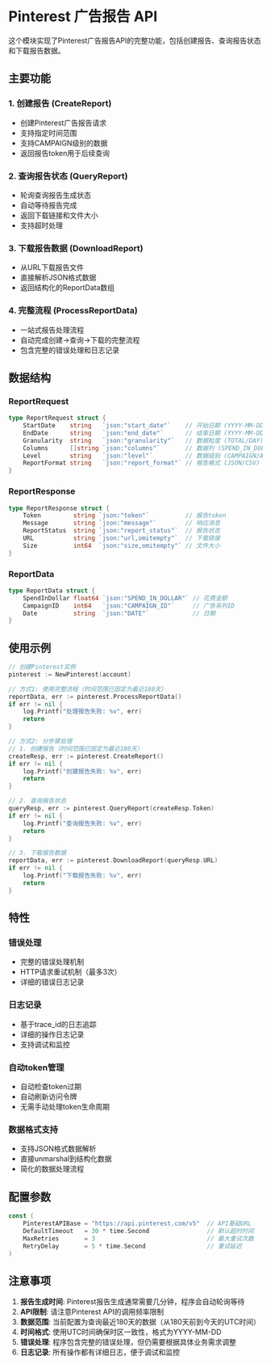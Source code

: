 # Pinterest 广告报告 API

这个模块实现了Pinterest广告报告API的完整功能，包括创建报告、查询报告状态和下载报告数据。

## 主要功能

### 1. 创建报告 (CreateReport)
- 创建Pinterest广告报告请求
- 支持指定时间范围
- 支持CAMPAIGN级别的数据
- 返回报告token用于后续查询

### 2. 查询报告状态 (QueryReport)
- 轮询查询报告生成状态
- 自动等待报告完成
- 返回下载链接和文件大小
- 支持超时处理

### 3. 下载报告数据 (DownloadReport)
- 从URL下载报告文件
- 直接解析JSON格式数据
- 返回结构化的ReportData数组

### 4. 完整流程 (ProcessReportData)
- 一站式报告处理流程
- 自动完成创建->查询->下载的完整流程
- 包含完整的错误处理和日志记录

## 数据结构

### ReportRequest
```go
type ReportRequest struct {
    StartDate    string   `json:"start_date"`    // 开始日期 (YYYY-MM-DD)
    EndDate      string   `json:"end_date"`      // 结束日期 (YYYY-MM-DD)
    Granularity  string   `json:"granularity"`   // 数据粒度 (TOTAL/DAY)
    Columns      []string `json:"columns"`       // 数据列 (SPEND_IN_DOLLAR等)
    Level        string   `json:"level"`         // 数据级别 (CAMPAIGN/AD_GROUP等)
    ReportFormat string   `json:"report_format"` // 报告格式 (JSON/CSV)
}
```

### ReportResponse
```go
type ReportResponse struct {
    Token         string `json:"token"`          // 报告token
    Message       string `json:"message"`        // 响应消息
    ReportStatus  string `json:"report_status"`  // 报告状态
    URL           string `json:"url,omitempty"`  // 下载链接
    Size          int64  `json:"size,omitempty"` // 文件大小
}
```

### ReportData
```go
type ReportData struct {
    SpendInDollar float64 `json:"SPEND_IN_DOLLAR"` // 花费金额
    CampaignID    int64   `json:"CAMPAIGN_ID"`     // 广告系列ID
    Date          string  `json:"DATE"`            // 日期
}
```

## 使用示例

```go
// 创建Pinterest实例
pinterest := NewPinterest(account)

// 方式1: 使用完整流程（时间范围已固定为最近180天）
reportData, err := pinterest.ProcessReportData()
if err != nil {
    log.Printf("处理报告失败: %v", err)
    return
}

// 方式2: 分步骤处理
// 1. 创建报告（时间范围已固定为最近180天）
createResp, err := pinterest.CreateReport()
if err != nil {
    log.Printf("创建报告失败: %v", err)
    return
}

// 2. 查询报告状态
queryResp, err := pinterest.QueryReport(createResp.Token)
if err != nil {
    log.Printf("查询报告失败: %v", err)
    return
}

// 3. 下载报告数据
reportData, err := pinterest.DownloadReport(queryResp.URL)
if err != nil {
    log.Printf("下载报告失败: %v", err)
    return
}
```

## 特性

### 错误处理
- 完整的错误处理机制
- HTTP请求重试机制（最多3次）
- 详细的错误日志记录

### 日志记录
- 基于trace_id的日志追踪
- 详细的操作日志记录
- 支持调试和监控

### 自动token管理
- 自动检查token过期
- 自动刷新访问令牌
- 无需手动处理token生命周期

### 数据格式支持
- 支持JSON格式数据解析
- 直接unmarshal到结构化数据
- 简化的数据处理流程

## 配置参数

```go
const (
    PinterestAPIBase = "https://api.pinterest.com/v5"  // API基础URL
    DefaultTimeout   = 30 * time.Second                // 默认超时时间
    MaxRetries       = 3                               // 最大重试次数
    RetryDelay       = 5 * time.Second                 // 重试延迟
)
```

## 注意事项

1. **报告生成时间**: Pinterest报告生成通常需要几分钟，程序会自动轮询等待
2. **API限制**: 请注意Pinterest API的调用频率限制
3. **数据范围**: 当前配置为查询最近180天的数据（从180天前到今天的UTC时间）
4. **时间格式**: 使用UTC时间确保时区一致性，格式为YYYY-MM-DD
5. **错误处理**: 程序包含完整的错误处理，但仍需要根据具体业务需求调整
6. **日志记录**: 所有操作都有详细日志，便于调试和监控
